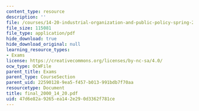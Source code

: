 ```yaml
---
content_type: resource
description: ''
file: /courses/14-20-industrial-organization-and-public-policy-spring-2003/47d6e82a9265ea142e290d3362f781ce_final_2000_14_20.pdf
file_size: 115081
file_type: application/pdf
hide_download: true
hide_download_original: null
learning_resource_types:
- Exams
license: https://creativecommons.org/licenses/by-nc-sa/4.0/
ocw_type: OCWFile
parent_title: Exams
parent_type: CourseSection
parent_uid: 22590128-9ea5-f457-b013-991bdb7f70aa
resourcetype: Document
title: final_2000_14_20.pdf
uid: 47d6e82a-9265-ea14-2e29-0d3362f781ce
---
```

